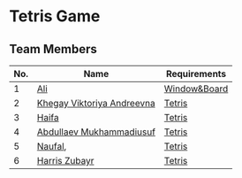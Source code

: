 # Tetris Game

## Team Members

| No. | Name                                                                                                                                                                                                                                                                                                                                                                                | Requirements                   |
|-----|------------------------------------------------------------------------------------------------------------------------------------------------------------------------------------------------------------------------------------------------------------------------------------------------------------------------------------------------------------------------------------------|--------------------------------|
| 1   | [Ali](https://github.com/aliraif)                                                                                              | [Window&Board](MixAndMatch.md) |
| 2   | [Khegay Viktoriya Andreevna](https://github.com/Hosy0909)                                                                                            | [Tetris](MixAndMatch.md)       |
| 3   | [Haifa](https://github.com/ainardini)                                                                                             | [Tetris](MixAndMatch.md)       |
| 4   | [Abdullaev Mukhammadiusuf](https://github.com/httpyusf)                                                                                              | [Tetris](MixAndMatch.md)       |
| 5   | [Naufal](https://github.com/naufalismail040),                                                                                               | [Tetris](MixAndMatch.md)       |
| 6   | [Harris Zubayr](https://github.com/harriszbyr)                                                                                               | [Tetris](MixAndMatch.md)       |

